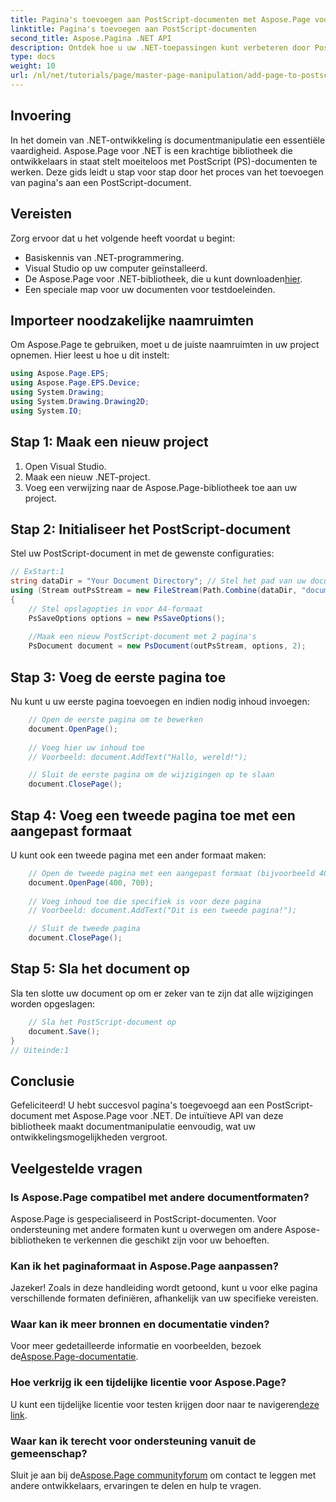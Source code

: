 ```yaml
---
title: Pagina's toevoegen aan PostScript-documenten met Aspose.Page voor .NET
linktitle: Pagina's toevoegen aan PostScript-documenten
second_title: Aspose.Pagina .NET API
description: Ontdek hoe u uw .NET-toepassingen kunt verbeteren door PostScript-documenten te manipuleren met Aspose.Page. Deze stapsgewijze handleiding biedt duidelijke instructies voor het initialiseren van een document.
type: docs
weight: 10
url: /nl/net/tutorials/page/master-page-manipulation/add-page-to-postscript-document/
---
```

## Invoering

In het domein van .NET-ontwikkeling is documentmanipulatie een essentiële vaardigheid. Aspose.Page voor .NET is een krachtige bibliotheek die ontwikkelaars in staat stelt moeiteloos met PostScript (PS)-documenten te werken. Deze gids leidt u stap voor stap door het proces van het toevoegen van pagina's aan een PostScript-document.

## Vereisten

Zorg ervoor dat u het volgende heeft voordat u begint:

- Basiskennis van .NET-programmering.
- Visual Studio op uw computer geïnstalleerd.
-  De Aspose.Page voor .NET-bibliotheek, die u kunt downloaden[hier](https://releases.aspose.com/page/net/).
- Een speciale map voor uw documenten voor testdoeleinden.

## Importeer noodzakelijke naamruimten

Om Aspose.Page te gebruiken, moet u de juiste naamruimten in uw project opnemen. Hier leest u hoe u dit instelt:

```csharp
using Aspose.Page.EPS;
using Aspose.Page.EPS.Device;
using System.Drawing;
using System.Drawing.Drawing2D;
using System.IO;
```

## Stap 1: Maak een nieuw project

1. Open Visual Studio.
2. Maak een nieuw .NET-project.
3. Voeg een verwijzing naar de Aspose.Page-bibliotheek toe aan uw project.

## Stap 2: Initialiseer het PostScript-document

Stel uw PostScript-document in met de gewenste configuraties:

```csharp
// ExStart:1
string dataDir = "Your Document Directory"; // Stel het pad van uw documentdirectory in
using (Stream outPsStream = new FileStream(Path.Combine(dataDir, "document1.ps"), FileMode.Create))
{
    // Stel opslagopties in voor A4-formaat
    PsSaveOptions options = new PsSaveOptions();
    
    //Maak een nieuw PostScript-document met 2 pagina's
    PsDocument document = new PsDocument(outPsStream, options, 2);
```

## Stap 3: Voeg de eerste pagina toe

Nu kunt u uw eerste pagina toevoegen en indien nodig inhoud invoegen:

```csharp
    // Open de eerste pagina om te bewerken
    document.OpenPage();
    
    // Voeg hier uw inhoud toe
    // Voorbeeld: document.AddText("Hallo, wereld!");

    // Sluit de eerste pagina om de wijzigingen op te slaan
    document.ClosePage();
```

## Stap 4: Voeg een tweede pagina toe met een aangepast formaat

U kunt ook een tweede pagina met een ander formaat maken:

```csharp
    // Open de tweede pagina met een aangepast formaat (bijvoorbeeld 400 x 700)
    document.OpenPage(400, 700);
    
    // Voeg inhoud toe die specifiek is voor deze pagina
    // Voorbeeld: document.AddText("Dit is een tweede pagina!");

    // Sluit de tweede pagina
    document.ClosePage();
```

## Stap 5: Sla het document op

Sla ten slotte uw document op om er zeker van te zijn dat alle wijzigingen worden opgeslagen:

```csharp
    // Sla het PostScript-document op
    document.Save();
}
// Uiteinde:1
```

## Conclusie

Gefeliciteerd! U hebt succesvol pagina's toegevoegd aan een PostScript-document met Aspose.Page voor .NET. De intuïtieve API van deze bibliotheek maakt documentmanipulatie eenvoudig, wat uw ontwikkelingsmogelijkheden vergroot.

## Veelgestelde vragen

### Is Aspose.Page compatibel met andere documentformaten?  
Aspose.Page is gespecialiseerd in PostScript-documenten. Voor ondersteuning met andere formaten kunt u overwegen om andere Aspose-bibliotheken te verkennen die geschikt zijn voor uw behoeften.

### Kan ik het paginaformaat in Aspose.Page aanpassen?  
Jazeker! Zoals in deze handleiding wordt getoond, kunt u voor elke pagina verschillende formaten definiëren, afhankelijk van uw specifieke vereisten.

### Waar kan ik meer bronnen en documentatie vinden?  
 Voor meer gedetailleerde informatie en voorbeelden, bezoek de[Aspose.Page-documentatie](https://reference.aspose.com/page/net/).

### Hoe verkrijg ik een tijdelijke licentie voor Aspose.Page?  
 U kunt een tijdelijke licentie voor testen krijgen door naar te navigeren[deze link](https://purchase.conholdate.com/temporary-license/).

### Waar kan ik terecht voor ondersteuning vanuit de gemeenschap?  
 Sluit je aan bij de[Aspose.Page communityforum](https://forum.aspose.com/c/page/39) om contact te leggen met andere ontwikkelaars, ervaringen te delen en hulp te vragen.